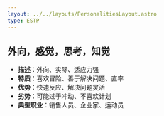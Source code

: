 ```yaml
---
layout: ../../layouts/PersonalitiesLayout.astro
type: ESTP
---
```

## 外向，感觉，思考，知觉
- **描述**：外向、实际、适应力强
- **特质**：喜欢冒险、善于解决问题、直率
- **优势**：快速反应、解决问题灵活
- **劣势**：可能过于冲动、不喜欢计划
- **典型职业**：销售人员、企业家、运动员
